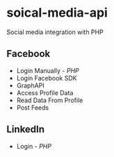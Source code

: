 # soical-media-api
Social media integration with PHP 

## Facebook
* Login Manually - *PHP*
* Login Facebook SDK
* GraphAPI 
* Access Profile Data
* Read Data From Profile
* Post Feeds

## LinkedIn
  * Login - *PHP*
